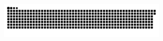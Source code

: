 <picture>
  <source media="(prefers-color-scheme: dark)" srcset="https://raw.githubusercontent.com/MarineHakobyan/MarineHakobyan/47cda00a008d4eedb634461e86049c373e80a3d6/github-contribution-grid-snake-dark.svg" />
  <source media="(prefers-color-scheme: light)" srcset="https://raw.githubusercontent.com/MarineHakobyan/MarineHakobyan/47cda00a008d4eedb634461e86049c373e80a3d6/github-contribution-grid-snake.svg" />
  <img alt="github-snake" src="https://raw.githubusercontent.com/MarineHakobyan/MarineHakobyan/47cda00a008d4eedb634461e86049c373e80a3d6/github-contribution-grid-snake-dark.svg" />
</picture>
